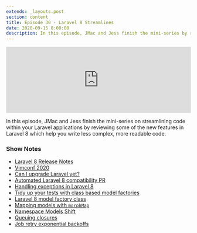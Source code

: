 ```yaml
---
extends: _layouts.post
section: content
title: Episode 30 - Laravel 8 Streamlines
date: 2020-09-15 8:00:00
description: In this episode, JMac and Jess finish the mini-series by reviewing some of the new features in Laravel 8 which help you write less complex, more readable code.
---
```

<iframe src="https://share.transistor.fm/e/6643e585" width="100%" height="180" frameborder="0" scrolling="no" seamless="true" style="width:100%; height:180px;"></iframe>

In this episode, JMac and Jess finish the mini-series on streamlining code within your Laravel applications by reviewing some of the new features in Laravel 8 which help you write less complex, more readable code.

### Show Notes
- [Laravel 8 Release Notes](https://laravel.com/docs/8.x/releases)
- [Vimconf 2020](https://www.vimconf.live/)
- [Can I upgrade Laravel yet?](https://caniupgradelaravelyet.com)
- [Automated Laravel 8 compatibility PR](https://github.com/spatie/laravel-analytics/pull/366)
- [Handling exceptions in Laravel 8](https://laravel.com/docs/8.x/errors#reporting-exceptions)
- [Tidy up your tests with class based model factories](https://tighten.co/blog/tidy-up-your-tests-with-class-based-model-factories/)
- [Laravel 8 model factory class](https://laravel.com/docs/8.x/database-testing#writing-factories)
- [Mapping models with `morphMap`](https://laravel.com/docs/8.x/eloquent-relationships#custom-polymorphic-types)
- [Namespace Models Shift](https://laravelshift.com/laravel-namespace-models)
- [Queuing closures](https://laravel.com/docs/8.x/queues#queueing-closures)
- [Job retry exponential backoffs](https://laravel.com/docs/8.x/queues#dealing-with-failed-jobs)
